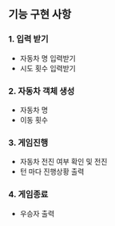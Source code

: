 ## 기능 구현 사항

### 1. 입력 받기
- 자동차 명 입력받기
- 시도 횟수 입력받기

### 2. 자동차 객체 생성
- 자동차 명
- 이동 횟수

### 3. 게임진행
- 자동차 전진 여부 확인 및 전진
- 턴 마다 진행상황 출력

### 4. 게임종료 
- 우승자 출력